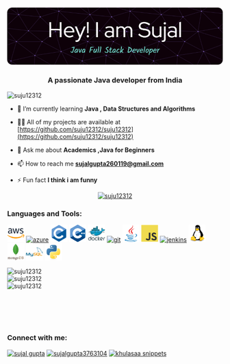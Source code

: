 ![logo](https://github.com/suju12312/banners/blob/main/github-header-image%20(2).png?raw=true)

<h3 align="center" >A passionate Java developer from India</h3>

<p align="left"> <img src="https://komarev.com/ghpvc/?username=suju12312&label=Profile%20views&color=0e75b6&style=flat" alt="suju12312" /> </p>


- 🌱 I’m currently learning **Java , Data Structures and Algorithms**

- 👨‍💻 All of my projects are available at [https://github.com/suju12312/suju12312](https://github.com/suju12312/suju12312)

- 💬 Ask me about **Academics ,Java for Beginners**

- 📫 How to reach me **sujalgupta260119@gmail.com**

- ⚡ Fun fact **I think i am funny**

<p align="center"> <a href="https://github.com/ryo-ma/github-profile-trophy"><img src="https://github-profile-trophy.vercel.app/?username=suju12312" alt="suju12312" /></a> </p>

<h3 align="left">Languages and Tools:</h3>
<p align="left" > <a href="https://aws.amazon.com" target="_blank" rel="noreferrer"> <img src="https://raw.githubusercontent.com/devicons/devicon/master/icons/amazonwebservices/amazonwebservices-original-wordmark.svg" alt="aws" width="40"  height="40"/></a> 
<a href="https://azure.microsoft.com/en-in/" target="_blank" rel="noreferrer">
<img src="https://www.vectorlogo.zone/logos/microsoft_azure/microsoft_azure-icon.svg" alt="azure" width="40" height="40"/></a>
<a href="https://www.cprogramming.com/" target="_blank" rel="noreferrer">
<img src="https://raw.githubusercontent.com/devicons/devicon/master/icons/c/c-original.svg" alt="c" width="40" height="40"/></a>
<a href="https://www.w3schools.com/cpp/" target="_blank" rel="noreferrer">
<img src="https://raw.githubusercontent.com/devicons/devicon/master/icons/cplusplus/cplusplus-original.svg" alt="cplusplus" width="40" height="40"/></a> 
<a href="https://www.docker.com/" target="_blank" rel="noreferrer">
<img src="https://raw.githubusercontent.com/devicons/devicon/master/icons/docker/docker-original-wordmark.svg" alt="docker" width="40" height="40"/></a> 
<a href="https://git-scm.com/" target="_blank" rel="noreferrer">
<img src="https://www.vectorlogo.zone/logos/git-scm/git-scm-icon.svg" alt="git" width="40" height="40"/></a>
<a href="https://www.java.com" target="_blank" rel="noreferrer"> <img src="https://raw.githubusercontent.com/devicons/devicon/master/icons/java/java-original.svg" alt="java" width="40" height="40"/></a>
<a href="https://developer.mozilla.org/en-US/docs/Web/JavaScript" target="_blank" rel="noreferrer">
<img src="https://raw.githubusercontent.com/devicons/devicon/master/icons/javascript/javascript-original.svg" alt="javascript" width="40" height="40"/></a>
<a href="https://www.jenkins.io" target="_blank" rel="noreferrer">
<img src="https://www.vectorlogo.zone/logos/jenkins/jenkins-icon.svg" alt="jenkins" width="40" height="40"/></a>
<a href="https://www.linux.org/" target="_blank" rel="noreferrer">
<img src="https://raw.githubusercontent.com/devicons/devicon/master/icons/linux/linux-original.svg" alt="linux" width="40" height="40"/></a>
<a href="https://www.mongodb.com/" target="_blank" rel="noreferrer">
<img src="https://raw.githubusercontent.com/devicons/devicon/master/icons/mongodb/mongodb-original-wordmark.svg" alt="mongodb" width="40" height="40"/></a>
<a href="https://www.mysql.com/" target="_blank" rel="noreferrer">
<img src="https://raw.githubusercontent.com/devicons/devicon/master/icons/mysql/mysql-original-wordmark.svg" alt="mysql" width="40" height="40"/></a>
<a href="https://www.python.org" target="_blank" rel="noreferrer"> 
<img src="https://raw.githubusercontent.com/devicons/devicon/master/icons/python/python-original.svg" alt="python" width="40" height="40"/></a></p>


<p><img align="left" width="290" src="https://github-readme-stats.vercel.app/api/top-langs?username=suju12312&show_icons=true&locale=en&layout=compact" alt="suju12312"/>
&nbsp;<img align="left" width="290" src="https://github-readme-stats.vercel.app/api?username=suju12312&show_icons=true&locale=en" alt="suju12312"/>
<img align="left" width="300"  src="https://github-readme-streak-stats.herokuapp.com/?user=suju12312&" alt="suju12312" /></p><br><br>

<br><br><br><h3 align="left">Connect with me:</h3>
<p align="left">
<a href="https://linkedin.com/in/sujal gupta" target="blank"><img align="center" src="https://raw.githubusercontent.com/rahuldkjain/github-profile-readme-generator/master/src/images/icons/Social/linked-in-alt.svg" alt="sujal gupta" height="30" width="40" /></a>
<a href="https://instagram.com/sujalgupta3763104" target="blank"><img align="center" src="https://raw.githubusercontent.com/rahuldkjain/github-profile-readme-generator/master/src/images/icons/Social/instagram.svg" alt="sujalgupta3763104" height="30" width="40" /></a>
<a href="https://www.youtube.com/c/khulasaa snippets" target="blank"><img align="center" src="https://raw.githubusercontent.com/rahuldkjain/github-profile-readme-generator/master/src/images/icons/Social/youtube.svg" alt="khulasaa snippets" height="30" width="40" /></a>
</p>


